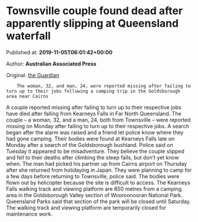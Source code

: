 
# Townsville couple found dead after apparently slipping at Queensland waterfall

Published at: **2019-11-05T06:01:42+00:00**

Author: **Australian Associated Press**

Original: [the Guardian](https://www.theguardian.com/australia-news/2019/nov/05/bodies-found-north-queensland-missing-townsville-couple)


        The woman, 32, and man, 24, were reported missing after failing to turn up to their jobs following a camping trip in the Goldsborough area near Cairns
      
A couple reported missing after failing to turn up to their respective jobs have died after falling from Kearneys Falls in Far North Queensland.
The couple – a woman, 32, and a man, 24, both from Townsville – were reported missing on Monday after failing to turn up to their respective jobs.
A search began after the alarm was raised and a friend let police know where they had gone camping.
Their bodies were found at Kearneys Falls late on Monday after a search of the Goldsborough bushland.
Police said on Tuesday it appeared to be misadventure.
They believe the couple slipped and fell to their deaths after climbing the steep falls, but don’t yet know when.
The man had picked his partner up from Cairns airport on Thursday after she returned from holidaying in Japan.
They were planning to camp for a few days before returning to Townsville, police said.
The bodies were flown out by helicopter because the site is difficult to access.
The Kearneys Falls walking track and viewing platform are 850 metres from a camping area in the Goldsborough Valley section of Wooroonooran National Park.
Queensland Parks said that section of the park will be closed until Saturday.
The walking track and viewing platform are temporarily closed for maintenance work.

